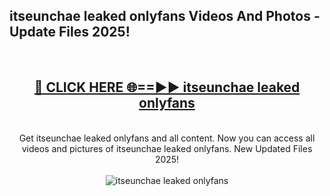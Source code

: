 <h2>itseunchae leaked onlyfans Videos And Photos - Update Files 2025!</h2>
<br>
<div align="center">
<h2><a href="https://linkcuts.com/hfmhzwbr" rel="nofollow">🔴 CLICK HERE 🌐==►► itseunchae leaked onlyfans</a></h2>
<br>
Get itseunchae leaked onlyfans and all content. Now you can access all videos and pictures of itseunchae leaked onlyfans. New Updated Files 2025!
<br>
<br>
<a href="https://linkcuts.com/hfmhzwbr" rel="nofollow" data-target="animated-image.originalLink"><img src="https://i.ibb.co.com/WyWwxjT/player-gif2.gif" alt="itseunchae leaked onlyfans" style="max-width: 100%; display: inline-block;" data-target="animated-image.originalImage"></a>
</div>
<br>